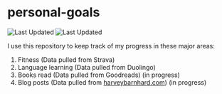 # personal-goals
![Last Updated](https://img.shields.io/date/1610241548?color=FC4C02&label=Fitness%20Updated&logo=strava)
![Last Updated](https://img.shields.io/date/1610241548?color=7ac70c&label=Language%20Updated&logo=duolingo)

I use this repository to keep track of my progress in these major areas:

1. Fitness (Data pulled from Strava)
2. Language learning (Data pulled from Duolingo)
3. Books read (Data pulled from Goodreads) (in progress)
4. Blog posts (Data pulled from [harveybarnhard.com](https://harveybarnhard.com)) (in progress)
